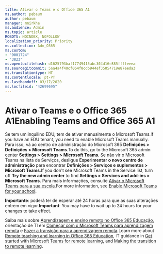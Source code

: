 ```yaml
---
title: Ativar o Teams e o Office 365 A1
ms.author: pebaum
author: pebaum
manager: mnirkhe
ms.audience: Admin
ms.topic: article
ROBOTS: NOINDEX, NOFOLLOW
localization_priority: Priority
ms.collection: Adm_O365
ms.custom:
- "9001724"
- "3823"
ms.openlocfilehash: d1625793baf17749415abc304d16e885ffffeeea
ms.sourcegitcommit: 5aa4a4f40cf064f0cdb944ef35054719e87eeda3
ms.translationtype: HT
ms.contentlocale: pt-PT
ms.lasthandoff: 03/17/2020
ms.locfileid: "42699695"
---
```

# <a name="enabling-teams-and-office-365-a1"></a><span data-ttu-id="4c184-102">Ativar o Teams e o Office 365 A1</span><span class="sxs-lookup"><span data-stu-id="4c184-102">Enabling Teams and Office 365 A1</span></span>

<span data-ttu-id="4c184-103">Se tem um inquilino EDU, tem de ativar manualmente o Microsoft Teams.</span><span class="sxs-lookup"><span data-stu-id="4c184-103">If you have an EDU tenant, you need to enable Microsoft Teams manually.</span></span> <span data-ttu-id="4c184-104">Para isso, vá ao centro de administração do Microsoft 365 **Definições > Definições > Microsoft Teams**.</span><span class="sxs-lookup"><span data-stu-id="4c184-104">To do this, go to the Microsoft 365 admin center **Settings > Settings > Microsoft Teams**.</span></span> <span data-ttu-id="4c184-105">Se não vir o Microsoft Teams na lista de Serviços, desligue **Experimentar o novo centro de administração** para encontrar **Definições > Serviços e suplementos > Microsoft Teams**.</span><span class="sxs-lookup"><span data-stu-id="4c184-105">If you don't see Microsoft Teams in the Service list, turn off **Try the new admin center** to find **Settings > Services and add-ins > Microsoft Teams**.</span></span> <span data-ttu-id="4c184-106">Para mais informações, consulte [Ativar o Microsoft Teams para a sua escola](https://docs.microsoft.com/microsoft-365/education/intune-edu-trial/enable-microsoft-teams#enable-microsoft-teams-for-your-school-1).</span><span class="sxs-lookup"><span data-stu-id="4c184-106">For more information, see [Enable Microsoft Teams for your school](https://docs.microsoft.com/microsoft-365/education/intune-edu-trial/enable-microsoft-teams#enable-microsoft-teams-for-your-school-1).</span></span>

<span data-ttu-id="4c184-107">**Importante**: poderá ter de esperar até 24 horas para que as suas alterações entrem em vigor.</span><span class="sxs-lookup"><span data-stu-id="4c184-107">**Important**: You may have to wait up to 24 hours for your changes to take effect.</span></span> 

<span data-ttu-id="4c184-108">Saiba mais sobre [Aprendizagem e ensino remoto no Office 365 Educação](https://support.office.com/article/remote-teaching-and-learning-in-office-365-education-f651ccae-7b65-478b-8366-51bb884025c4), orientação de TI em [Começar com o Microsoft Teams para aprendizagem remota](https://docs.microsoft.com/MicrosoftTeams/remote-learning-edu) e [Fazer a transição para a aprendizagem remota](https://www.microsoft.com/education/remote-learning).</span><span class="sxs-lookup"><span data-stu-id="4c184-108">Learn more about [Remote teaching and learning in Office 365 Education](https://support.office.com/article/remote-teaching-and-learning-in-office-365-education-f651ccae-7b65-478b-8366-51bb884025c4), IT guidance in [Get started with Microsoft Teams for remote learning](https://docs.microsoft.com/MicrosoftTeams/remote-learning-edu), and [Making the transition to remote learning](https://www.microsoft.com/education/remote-learning).</span></span>

 

